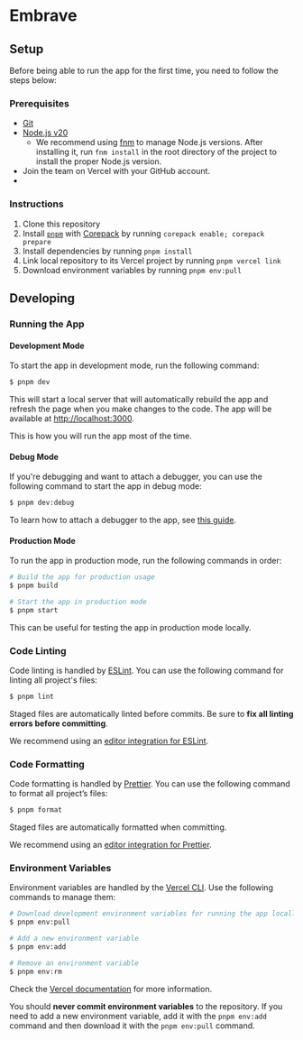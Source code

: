 # Embrave

## Setup

Before being able to run the app for the first time, you need to follow the steps below:

### Prerequisites

- [Git](https://git-scm.com/downloads)
- [Node.js v20](https://nodejs.org/en/download/)
  - We recommend using [fnm](https://github.com/Schniz/fnm) to manage Node.js versions. After
    installing it, run `fnm install` in the root directory of the project to install the proper
    Node.js version.
- Join the team on Vercel with your GitHub account.
- 
### Instructions

1. Clone this repository
2. Install [`pnpm`](https://pnpm.io/) with
   [Corepack](https://nodejs.org/docs/latest-v20.x/api/corepack.html) by running
   `corepack enable; corepack prepare`
3. Install dependencies by running `pnpm install`
4. Link local repository to its Vercel project by running `pnpm vercel link`
5. Download environment variables by running `pnpm env:pull`

## Developing

### Running the App

#### Development Mode

To start the app in development mode, run the following command:

```sh
$ pnpm dev
```

This will start a local server that will automatically rebuild the app and refresh the page when you
make changes to the code. The app will be available at
[http://localhost:3000](http://localhost:3000).

This is how you will run the app most of the time.

#### Debug Mode

If you're debugging and want to attach a debugger, you can use the following command to start the
app in debug mode:

```sh
$ pnpm dev:debug
```

To learn how to attach a debugger to the app, see
[this guide](https://nextjs.org/docs/advanced-features/debugging).

#### Production Mode

To run the app in production mode, run the following commands in order:

```sh
# Build the app for production usage
$ pnpm build

# Start the app in production mode
$ pnpm start
```

This can be useful for testing the app in production mode locally.

### Code Linting

Code linting is handled by [ESLint](https://eslint.org/). You can use the following command for
linting all project's files:

```sh
$ pnpm lint
```

Staged files are automatically linted before commits. Be sure to **fix all linting errors before
committing**.

We recommend using an
[editor integration for ESLint](https://eslint.org/docs/user-guide/integrations).

### Code Formatting

Code formatting is handled by [Prettier](https://prettier.io/). You can use the following command to
format all project’s files:

```sh
$ pnpm format
```

Staged files are automatically formatted when committing.

We recommend using an [editor integration for Prettier](https://prettier.io/docs/en/editors.html).

### Environment Variables

Environment variables are handled by the [Vercel CLI](https://vercel.com/docs/cli/env). Use the
following commands to manage them:

```sh
# Download development environment variables for running the app locally
$ pnpm env:pull

# Add a new environment variable
$ pnpm env:add

# Remove an environment variable
$ pnpm env:rm
```

Check the [Vercel documentation](https://vercel.com/docs/concepts/projects/environment-variables)
for more information.

You should **never commit environment variables** to the repository. If you need to add a new
environment variable, add it with the `pnpm env:add` command and then download it with the
`pnpm env:pull` command.
